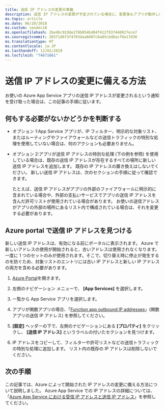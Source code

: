 ```yaml
---
title: 送信 IP アドレスの変更の準備
description: 送信 IP アドレスの変更が予定されている場合に、変更後もアプリが動作し続けるようにする方法を説明します。
ms.topic: article
ms.date: 06/28/2018
ms.custom: seodec18
ms.openlocfilehash: 2be4bc92dde278b054bd04f412f937440027ece7
ms.sourcegitcommit: 265f1d6f3f4703daa8d0fc8a85cbd8acf0a17d30
ms.translationtype: HT
ms.contentlocale: ja-JP
ms.lasthandoff: 12/02/2019
ms.locfileid: "74671661"
---
```

# <a name="how-to-prepare-for-an-outbound-ip-address-change"></a>送信 IP アドレスの変更に備える方法

お使いの Azure App Service アプリの送信 IP アドレスが変更されるという通知を受け取った場合は、この記事の手順に従います。

## <a name="determine-if-you-have-to-do-anything"></a>何もする必要がないかどうかを判断する

* オプション 1:App Service アプリが、IP フィルター、明示的な対象リスト、またはルーティングやファイアウォールなどの送信トラフィックの特別な処理を使用していない場合は、何のアクションも必要ありません。

* オプション 2:アプリが送信 IP アドレスの特別な処理 (下の例を参照) を使用している場合は、既存の送信 IP アドレスが存在するすべての場所に新しい送信 IP アドレスを追加します。 既存の IP アドレスの置き換えはしないでください。 新しい送信 IP アドレスは、次のセクションの手順に従って確認できます。

  たとえば、送信 IP アドレスがアプリの外部のファイアウォールに明示的に含まれている場合や、外部の支払いサービスでアプリの送信 IP アドレスを含んだ許可リストが使用されている場合があります。 お使いの送信アドレスがアプリの外部の場所にあるリスト内で構成されている場合は、それを変更する必要があります。

## <a name="find-the-outbound-ip-addresses-in-the-azure-portal"></a>Azure portal で送信 IP アドレスを見つける

新しい送信 IP アドレスは、有効になる前にポータルに表示されます。 Azure で新しいアドレスの使用が開始されると、古いアドレスは使用されなくなります。 一度に 1 つのセットのみが使用されます。そこで、切り替え時に停止が発生するのを防ぐため、対象リストのエントリには古い IP アドレスと新しい IP アドレスの両方を含める必要があります。 

1.  [Azure Portal](https://portal.azure.com)を開きます。

2.  左側のナビゲーション メニューで、 **[App Services]** を選択します。

3.  一覧から App Service アプリを選択します。

1.  アプリが関数アプリの場合、「[Function app outbound IP addresses](../azure-functions/ip-addresses.md#find-outbound-ip-addresses)」(関数アプリの送信 IP アドレス) を参照してください。

4.  **[設定]** ヘッダーの下で、左側のナビゲーションにある **[プロパティ]** をクリックし、 **[送信 IP アドレス]** というラベルの付いたセクションを見つけます。

5. IP アドレスをコピーして、フィルターや許可リストなどの送信トラフィックの特別な処理に追加します。 リスト内の既存の IP アドレスは削除しないでください。

## <a name="next-steps"></a>次の手順

この記事では、Azure によって開始された IP アドレスの変更に備える方法について説明しました。 Azure App Service での IP アドレスの詳細については、「[Azure App Service における受信 IP アドレスと送信 IP アドレス](overview-inbound-outbound-ips.md)」を参照してください。
